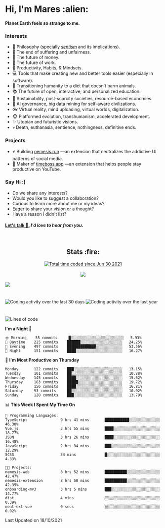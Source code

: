 <h1>Hi, I'm Mares :alien:</h1>

#### Planet Earth feels so strange to me.

### **Interests**

- 🌊 Philosophy (specially [_sentism_][sentismmedium] and its implications).
- 🎯 The end of suffering and unfairness.
- 💸 The future of money.
- 💼 The future of work.
- 🧠 Productivity, Habits, & Mindsets.
- 💻 Tools that make creating new and better tools easier (especially in software).
- 🥗 Transitioning humanity to a diet that doesn't harm animals.
- 📚 The future of open, interactive, and personalized education.
- 🌱 Sustainability, post-scarcity societies, resource-based economies.
- 🤖 AI governance, big data mining for self-aware civilizations.
- 👓 Virtual reality, mind uploading, virtual worlds, digitalization.
- 🐵 Platformed evolution, transhumanism, accelerated development.
- ✨ Utopian and futuristic visions.
- 💀 Death, euthanasia, sentience, nothingness, definitive ends.


### **Projects**

- ⚡ Building [nemesis.run](https://nemesis.run) —an extension that neutralizes the addictive UI patterns of social media.
- 💎 Maker of [timeboss.app](https://timeboss.app) —an extension that helps people stay productive on YouTube.


### **Say Hi :)**

- Do we share any interests?
- Would you like to suggest a collaboration?
- Curious to learn more about me or my ideas?
- Eager to share your vision or a thought?
- Have a reason I didn't list?

#### [Let's talk :wave:.](mailto:mareszhar@gmail.com) _I'd love to hear from you_.

[sentismmedium]: https://medium.com/@mareszhar/born-a-prisoner-a-reflection-about-life-its-struggles-and-a-plan-to-escape-d8566ce9b026

<br>

<h2 align="center">Stats :fire:</h2>

<div align="center">
  <a href="https://wakatime.com/@cfdc0e0d-4860-4b62-9ff0-cb659185525e">
    <img src="https://wakatime.com/badge/user/cfdc0e0d-4860-4b62-9ff0-cb659185525e.svg" alt="Total time coded since Jun 30 2021" />
  </a>
</div>

<br>

<div align="center">
  <img src="https://github-readme-streak-stats.herokuapp.com?user=mareszhar&theme=black-ice&hide_border=true&stroke=FFFFFF15&ring=DF8FFE&fire=DF8FFE&currStreakLabel=DF8FFE&background=1A232A&currStreakNum=86FFAB">
</div>

<!-- Add or remove this: &dates=B1AAB3FF at the end of the streak stats URL if they get bugged and aren't updating -->

<br>

<img src="https://activity-graph.herokuapp.com/graph?username=mareszhar&theme=nord&bg_color=00000000&color=979797&line=DF8FFE&point=00000000&area=true&hide_border=true">

<br>

<h1></h1>

<img src="https://wakatime.com/share/@mares/5df0ff02-9c79-41b4-b540-51dc9c65a57b.svg" alt="Coding activity over the last 30 days" />
<img src="https://wakatime.com/share/@mares/ea89ba71-f374-40af-930c-e0655909fe37.svg" alt="Coding activity over the last year" />

<h1></h1>

<!--START_SECTION:waka-->
![Lines of code](https://img.shields.io/badge/From%20Hello%20World%20I%27ve%20Written-156507%20lines%20of%20code-blue)

**I'm a Night 🦉** 

```text
🌞 Morning    55 commits     █░░░░░░░░░░░░░░░░░░░░░░░░   5.93% 
🌆 Daytime    225 commits    ██████░░░░░░░░░░░░░░░░░░░   24.25% 
🌃 Evening    497 commits    █████████████░░░░░░░░░░░░   53.56% 
🌙 Night      151 commits    ████░░░░░░░░░░░░░░░░░░░░░   16.27%

```
📅 **I'm Most Productive on Thursday** 

```text
Monday       122 commits    ███░░░░░░░░░░░░░░░░░░░░░░   13.15% 
Tuesday      101 commits    ██░░░░░░░░░░░░░░░░░░░░░░░   10.88% 
Wednesday    145 commits    ████░░░░░░░░░░░░░░░░░░░░░   15.62% 
Thursday     183 commits    █████░░░░░░░░░░░░░░░░░░░░   19.72% 
Friday       156 commits    ████░░░░░░░░░░░░░░░░░░░░░   16.81% 
Saturday     93 commits     ██░░░░░░░░░░░░░░░░░░░░░░░   10.02% 
Sunday       128 commits    ███░░░░░░░░░░░░░░░░░░░░░░   13.79%

```


📊 **This Week I Spent My Time On** 

```text
💬 Programming Languages: 
TypeScript               9 hrs 41 mins       ███████████░░░░░░░░░░░░░░   46.38% 
Vue.js                   3 hrs 55 mins       ████░░░░░░░░░░░░░░░░░░░░░   18.77% 
JSON                     3 hrs 26 mins       ████░░░░░░░░░░░░░░░░░░░░░   16.48% 
JavaScript               2 hrs 34 mins       ███░░░░░░░░░░░░░░░░░░░░░░   12.29% 
SCSS                     54 mins             █░░░░░░░░░░░░░░░░░░░░░░░░   4.33%

🐱‍💻 Projects: 
nemesis-web              8 hrs 52 mins       ██████████░░░░░░░░░░░░░░░   42.47% 
nemesis-extension        8 hrs 50 mins       ██████████░░░░░░░░░░░░░░░   42.35% 
onboarding-mv3           3 hrs 5 mins        ███░░░░░░░░░░░░░░░░░░░░░░   14.77% 
dist                     4 mins              ░░░░░░░░░░░░░░░░░░░░░░░░░   0.39% 
neat-ext-vue             0 secs              ░░░░░░░░░░░░░░░░░░░░░░░░░   0.02%

```


 Last Updated on 18/10/2021
<!--END_SECTION:waka-->
